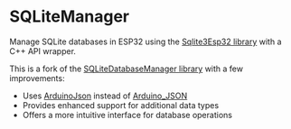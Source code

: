 # SQLiteManager

Manage SQLite databases in ESP32 using the [Sqlite3Esp32 library](https://github.com/siara-cc/esp32_arduino_sqlite3_lib) with a C++ API wrapper.

This is a fork of the [SQLiteDatabaseManager library](https://github.com/Zhu-jiatong/SQLiteDatabaseManager) with a few improvements:

  - Uses [ArduinoJson](https://arduinojson.org) instead of [Arduino_JSON](https://github.com/arduino-libraries/Arduino_JSON)
  - Provides enhanced support for additional data types
  - Offers a more intuitive interface for database operations
